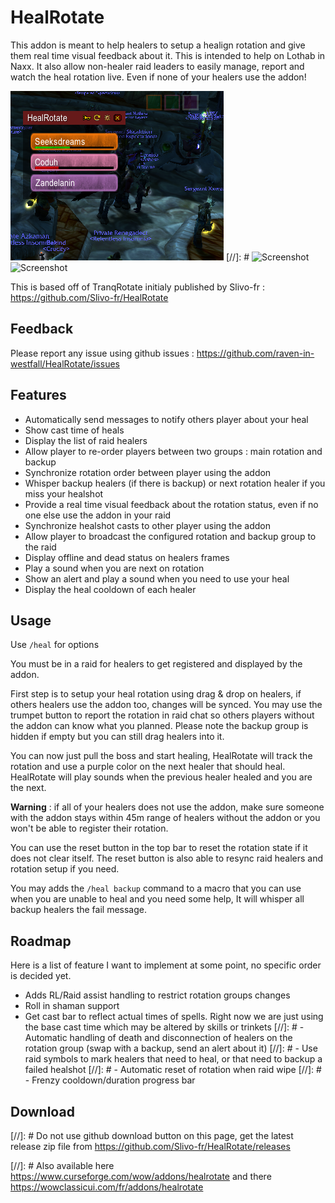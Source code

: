 # HealRotate

This addon is meant to help healers to setup a healign rotation and give them real time visual feedback about it.
This is intended to help on Lothab in Naxx.
It also allow non-healer raid leaders to easily manage, report and watch the heal rotation live. 
Even if none of your healers use the addon! 

![Screenshot](docs/screenshots/screenshot.png "ui")
[//]: # ![Screenshot](docs/screenshots/drag.gif "ui")  ![Screenshot](docs/screenshots/rotation.gif "ui")

This is based off of TranqRotate initialy published by Slivo-fr : https://github.com/Slivo-fr/HealRotate

## Feedback

Please report any issue using github issues : https://github.com/raven-in-westfall/HealRotate/issues

## Features

- Automatically send messages to notify others player about your heal
- Show cast time of heals
- Display the list of raid healers
- Allow player to re-order players between two groups : main rotation and backup
- Synchronize rotation order between player using the addon
- Whisper backup healers (if there is backup) or next rotation healer if you miss your healshot
- Provide a real time visual feedback about the rotation status, even if no one else use the addon in your raid
- Synchronize healshot casts to other player using the addon
- Allow player to broadcast the configured rotation and backup group to the raid
- Display offline and dead status on healers frames
- Play a sound when you are next on rotation
- Show an alert and play a sound when you need to use your heal
- Display the heal cooldown of each healer

## Usage
 
Use `/heal` for options

You must be in a raid for healers to get registered and displayed by the addon.

First step is to setup your heal rotation using drag & drop on healers, if others healers use the addon too, changes will be synced. 
You may use the trumpet button to report the rotation in raid chat so others players without the addon can know what you planned. 
Please note the backup group is hidden if empty but you can still drag healers into it.

You can now just pull the boss and start healing, HealRotate will track the rotation and use a purple color on the next healer that should heal. HealRotate will play sounds when the previous healer healed and you are the next.

**Warning** : if all of your healers does not use the addon, make sure someone with the addon stays within 45m range of healers without the addon or you won't be able to register their rotation.

You can use the reset button in the top bar to reset the rotation state if it does not clear itself.
The reset button is also able to resync raid healers and rotation setup if you need.

You may adds the `/heal backup` command to a macro that you can use when you are unable to heal and you need some help,
It will whisper all backup healers the fail message.

## Roadmap

Here is a list of feature I want to implement at some point, no specific order is decided yet.

- Adds RL/Raid assist handling to restrict rotation groups changes
- Roll in shaman support
- Get cast bar to reflect actual times of spells. Right now we are just using the base cast time which may be altered by skills or trinkets
[//]: # - Automatic handling of death and disconnection of healers on the rotation group (swap with a backup, send an alert about it)
[//]: # - Use raid symbols to mark healers that need to heal, or that need to backup a failed healshot
[//]: # - Automatic reset of rotation when raid wipe
[//]: # - Frenzy cooldown/duration progress bar

## Download

[//]: # Do not use github download button on this page, get the latest release zip file from https://github.com/Slivo-fr/HealRotate/releases

[//]: # Also available here https://www.curseforge.com/wow/addons/healrotate and there https://wowclassicui.com/fr/addons/healrotate
